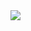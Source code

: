 <img align="right" src="https://github-readme-stats.vercel.app/api?username=xausky&show_icons=true&icon_color=0366d6&text_color=24292e&bg_color=ffffff&hide_title=true&count_private=true&include_all_commits=true" />

